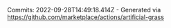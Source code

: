 Commits: 2022-09-28T14:49:18.414Z - Generated via https://github.com/marketplace/actions/artificial-grass
<br>
